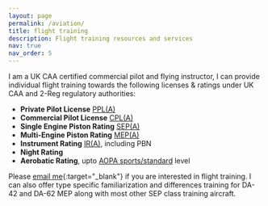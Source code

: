 ```yaml
---
layout: page
permalink: /aviation/
title: flight training
description: Flight training resources and services 
nav: true
nav_order: 5
---
```


I am a UK CAA certified commercial pilot and flying instructor, I can provide individual flight training towards the following licenses & ratings under UK CAA and 2-Reg regulatory authorities:
- **Private Pilot License** [PPL(A)](https://www.caa.co.uk/general-aviation/pilot-licences/aeroplanes/private-pilot-licence-for-aeroplanes/)
- **Commercial Pilot License** [CPL(A)](https://www.caa.co.uk/commercial-industry/pilot-licences/aeroplanes/commercial-pilot-licence-aeroplanes/)
- **Single Engine Piston Rating** [SEP(A)](https://www.caa.co.uk/general-aviation/pilot-licences/part-fcl-requirements/ratings/single-engine-piston-rating-for-aeroplanes/)
- **Multi-Engine Piston Rating** [MEP(A)](https://www.caa.co.uk/general-aviation/pilot-licences/part-fcl-requirements/ratings/multi-engine-piston-rating-for-aeroplanes/)
- **Instrument Rating** [IR(A)](https://www.caa.co.uk/commercial-industry/pilot-licences/aeroplanes/instrument-rating-for-aeroplanes/#:~:text=The%20instrument%20rating%20enables%20you,other%20circumstances%20of%20reduced%20visibility.), including PBN
- **Night Rating**
- **Aerobatic Rating**, upto [AOPA sports/standard](https://www.aopa.co.uk/training-safety/aopa-aerobatic-certificate.html) level

Please [email me](mailto:aq15777@bristol.ac.uk?subject=Flight%20Training%3A%20%24(title)&body=tldr%3A%20%24(280-character-summary)%0A*%20%24(details-in-bullets)%0A*%20%24(more-details)%0A){:target="_blank"} if you are interested in flight training. I can also offer type specific familiarization and differences training for DA-42 and DA-62 MEP along with most other SEP class training aircraft.
<!-- 
The following resources I usually provide to students as part of the relevant courses, please feel free to use and disseminate as you see fit.  

# IR resources

### Long Briefs

### Important Documents

# MEP resources

### Long Briefs

### Important Documents

# Aerobatic resources

# Diamond  -->